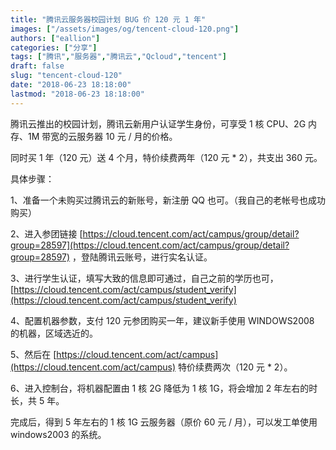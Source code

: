 ```yaml
---
title: "腾讯云服务器校园计划 BUG 价 120 元 1 年"
images: ["/assets/images/og/tencent-cloud-120.png"]
authors: ["eallion"]
categories: ["分享"]
tags: ["腾讯","服务器","腾讯云","Qcloud","tencent"]
draft: false
slug: "tencent-cloud-120"
date: "2018-06-23 18:18:00"
lastmod: "2018-06-23 18:18:00"
---
```


腾讯云推出的校园计划，腾讯云新用户认证学生身份，可享受 1 核 CPU、2G 内存、1M 带宽的云服务器 10 元 / 月的价格。

同时买 1 年（120 元）送 4 个月，特价续费两年（120 元 * 2），共支出 360 元。

具体步骤：

1、准备一个未购买过腾讯云的新账号，新注册 QQ 也可。（我自己的老帐号也成功购买）

2、进入参团链接 [https://cloud.tencent.com/act/campus/group/detail?group=28597](https://cloud.tencent.com/act/campus/group/detail?group=28597) ，登陆腾讯云账号，进行实名认证。

3、进行学生认证，填写大致的信息即可通过，自己之前的学历也可， [https://cloud.tencent.com/act/campus/student_verify](https://cloud.tencent.com/act/campus/student_verify)

4、配置机器参数，支付 120 元参团购买一年，建议新手使用 WINDOWS2008 的机器，区域选近的。

5、然后在 [https://cloud.tencent.com/act/campus](https://cloud.tencent.com/act/campus) 特价续费两次（120 元 * 2）。

6、进入控制台，将机器配置由 1 核 2G 降低为 1 核 1G，将会增加 2 年左右的时长，共 5 年。

完成后，得到 5 年左右的 1 核 1G 云服务器（原价 60 元 / 月），可以发工单使用 windows2003 的系统。
